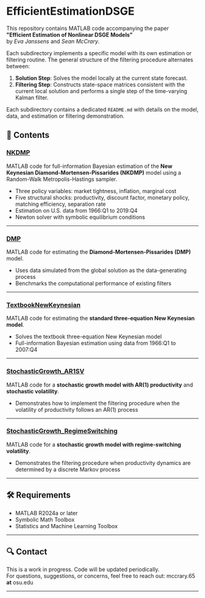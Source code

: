 # EfficientEstimationDSGE

This repository contains MATLAB code accompanying the paper  
**"Efficient Estimation of Nonlinear DSGE Models"**  
by *Eva Janssens* and *Sean McCrary*.

Each subdirectory implements a specific model with its own estimation or filtering routine. The general structure of the filtering procedure alternates between:

1. **Solution Step**: Solves the model locally at the current state forecast.
2. **Filtering Step**: Constructs state-space matrices consistent with the current local solution and performs a single step of the time-varying Kalman filter.

Each subdirectory contains a dedicated `README.md` with details on the model, data, and estimation or filtering demonstration.


## 📁 Contents

### [NKDMP](NKDMP)
MATLAB code for full-information Bayesian estimation of the **New Keynesian Diamond-Mortensen-Pissarides (NKDMP)** model using a Random-Walk Metropolis-Hastings sampler.

- Three policy variables: market tightness, inflation, marginal cost  
- Five structural shocks: productivity, discount factor, monetary policy, matching efficiency, separation rate  
- Estimation on U.S. data from 1966:Q1 to 2019:Q4  
- Newton solver with symbolic equilibrium conditions

---

### [DMP](DMP)
MATLAB code for estimating the **Diamond-Mortensen-Pissarides (DMP)** model.

- Uses data simulated from the global solution as the data-generating process  
- Benchmarks the computational performance of existing filters
  
---

### [TextbookNewKeynesian](TextbookNewKeynesian)
MATLAB code for estimating the **standard three-equation New Keynesian model**.

- Solves the textbook three-equation New Keynesian model  
- Full-information Bayesian estimation using data from 1966:Q1 to 2007:Q4 

---

### [StochasticGrowth_AR1SV](StochasticGrowth_AR1SV)
MATLAB code for a **stochastic growth model with AR(1) productivity** and **stochastic volatility**.

- Demonstrates how to implement the filtering procedure when the volatility of productivity follows an AR(1) process

---

### [StochasticGrowth_RegimeSwitching](StochasticGrowth_RegimeSwitching)
MATLAB code for a **stochastic growth model with regime-switching volatility**.

- Demonstrates the filtering procedure when productivity dynamics are determined by a discrete Markov process

---

## 🛠 Requirements

- MATLAB R2024a or later  
- Symbolic Math Toolbox  
- Statistics and Machine Learning Toolbox

---

## 🔍 Contact

This is a work in progress. Code will be updated periodically.  
For questions, suggestions, or concerns, feel free to reach out: mccrary.65 **at** osu.edu



---
